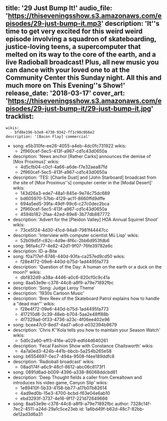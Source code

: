 title: '29 Just Bump It!'
audio_file: 'https://thiseveningsshow.s3.amazonaws.com/episodes/29-just-bump-it.mp3'
description: 'It''s time to get very excited for this weird weird episode involving a squadron of skateboarding, justice-loving teens, a supercomputer that melted on its way to the core of the earth, and a live Radioball broadcast! Plus, all new music you can dance with your loved one to at the Community Center this Sunday night. All this and much more on This Evening''s Show!'
release_date: '2018-03-17'
cover_art: 'https://thiseveningsshow.s3.amazonaws.com/episodes/29-just-bump-it/29-just-bump-it.jpg'
tracklist:
  -
    wikis:
      - bfd8e196-b3e8-4730-9342-ff1c98c0b6e2
    description: '[Bacon Flay] commercial'
  -
    song: e5b310fe-ee26-4055-a4eb-4dc0fc731922
    wikis:
      - 2f960cef-5ec5-413f-a967-cd1c43d0650a
  -
    description: 'News anchor [Rather Carks] announces the demise of [Mox Proximus]'
    wikis:
      - 4d5cfb04-c0cf-4a66-a6de-f7e32aea87fd
      - 2f960cef-5ec5-413f-a967-cd1c43d0650a
  -
    description: 'TES: [Charlie Dust] and [John Starboard] broadcast from the site of [Mox Proximus''s] computer center in the [Modal Desert]'
    wikis:
      - 143d26a3-ede7-48a1-845e-9e74c75dc689
      - bd605970-57bb-4129-ac11-8660ffd9dffe
      - 694a5ed5-39fa-49df-99c6-c27c0dec2bca
      - 2f960cef-5ec5-413f-a967-cd1c43d0650a
      - 4594b182-2faa-42ed-89e8-3b77db887772
  -
    description: 'Advert for the [Pleidon Valley] HOA Annual Squirrel Shoot'
    wikis:
      - 73ce5f24-4d30-41cd-94a8-7981f44447cc
  -
    description: 'Interview with computer scientist Mü Lisp'
    wikis:
      - 52b09d5f-c82c-4d9e-8f6c-2bb6d953fdb6
  -
    song: 96fa4c77-4e82-42d1-9f07-76fe39782e6c
  -
    description: ID-a-Bite
  -
    song: f0a717ef-8746-440d-93fa-ca257ed9cd50
    wikis:
      - f28e4f72-09e6-440d-b75d-1ad4495fa773
  -
    description: 'Question of the Day: A human on the earth or a duck on the moon?'
    wikis:
      - dbf832d9-a38a-4446-a0c6-820cf0c9c41a
  -
    song: 8aa53e9e-c378-44c8-a8f9-a79e71892fbc
  -
    description: 'Song: Judge Leroy Theme'
  -
    description: '1930s Cartoon Music'
  -
    description: 'Brev Reev of the Skateboard Patrol explains how to handle a "dead man"'
    wikis:
      - f28e4f72-09e6-440d-b75d-1ad4495fa773
      - 417210d8-2c39-48eb-b704-5aa2e48ff88b
      - 4f7329ad-0f33-4736-a23c-4f06ee402e96
  -
    song: bcee47c0-8ed7-4ad7-a6cd-e032394b9679
  -
    description: 'Chris K''Kola tells you how to maintain your Season Watch'
    wikis:
      - 5d0c2a60-eff3-416e-a029-edfd4d640261
  -
    description: 'Fecal Fashion Show with Constance Chaitsworth'
    wikis:
      - 4a7a0ed3-424b-441b-bbcb-5a254b265e58
  -
    song: b6554697-0ec7-494a-9508-f4ee189ddfc8
  -
    description: 'Radioball broadcast'
    wikis:
      - 08ad174f-a6c9-48cf-8612-abc06c8173f1
  -
    song: 0891d6ad-b009-4396-a338-86068ddcbd81
  -
    description: 'Deep Thought fields a caller from Cerealtown and introduces his video game, Canyon Slip'
    wikis:
      - 1e89410f-5b33-4158-bb77-a17b07b82614
      - 4ad9ed0b-15e3-4700-bcbd-f63e04e6ab10
      - ebd3293f-3737-4e16-9f17-221d72649666
  -
    song: 8aa53e9e-c378-44c8-a8f9-a79e71892fbc
author: 7328c14f-7ec2-4511-a24d-29a1c5ce23eb
id: 1a6bd49f-b62d-48c7-82bb-de12ad3d6a31
